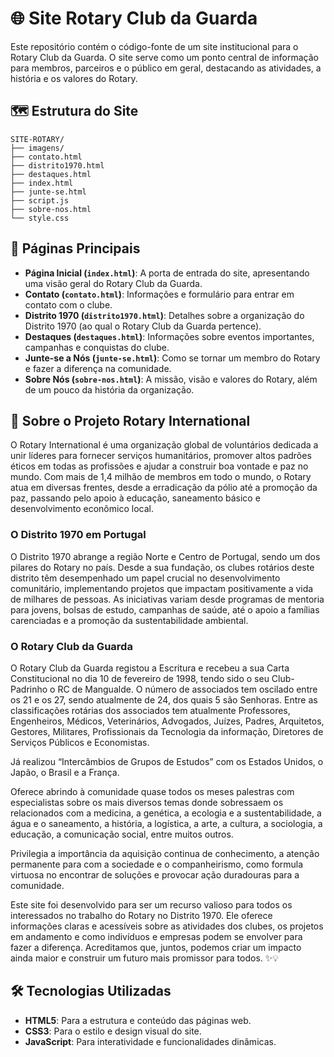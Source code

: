# 🌐 Site Rotary Club da Guarda

Este repositório contém o código-fonte de um site institucional para o Rotary Club da Guarda. O site serve como um ponto central de informação para membros, parceiros e o público em geral, destacando as atividades, a história e os valores do Rotary.

## 🗺️ Estrutura do Site

```
SITE-ROTARY/
├── imagens/ 
├── contato.html
├── distrito1970.html
├── destaques.html
├── index.html
├── junte-se.html
├── script.js
├── sobre-nos.html
└── style.css
```

## 📄 Páginas Principais

- **Página Inicial (`index.html`)**: A porta de entrada do site, apresentando uma visão geral do Rotary Club da Guarda.
- **Contato (`contato.html`)**: Informações e formulário para entrar em contato com o clube.
- **Distrito 1970 (`distrito1970.html`)**: Detalhes sobre a organização do Distrito 1970 (ao qual o Rotary Club da Guarda pertence).
- **Destaques (`destaques.html`)**: Informações sobre eventos importantes, campanhas e conquistas do clube.
- **Junte-se a Nós (`junte-se.html`)**: Como se tornar um membro do Rotary e fazer a diferença na comunidade.
- **Sobre Nós (`sobre-nos.html`)**: A missão, visão e valores do Rotary, além de um pouco da história da organização.




## 🌟 Sobre o Projeto Rotary International

O Rotary International é uma organização global de voluntários dedicada a unir líderes para fornecer serviços humanitários, promover altos padrões éticos em todas as profissões e ajudar a construir boa vontade e paz no mundo. Com mais de 1,4 milhão de membros em todo o mundo, o Rotary atua em diversas frentes, desde a erradicação da pólio até a promoção da paz, passando pelo apoio à educação, saneamento básico e desenvolvimento econômico local. 

### O Distrito 1970 em Portugal

O Distrito 1970 abrange a região Norte e Centro de Portugal, sendo um dos pilares do Rotary no país. Desde a sua fundação, os clubes rotários deste distrito têm desempenhado um papel crucial no desenvolvimento comunitário, implementando projetos que impactam positivamente a vida de milhares de pessoas. As iniciativas variam desde programas de mentoria para jovens, bolsas de estudo, campanhas de saúde, até o apoio a famílias carenciadas e a promoção da sustentabilidade ambiental. 

### O Rotary Club da Guarda

O Rotary Club da Guarda registou a Escritura e recebeu a sua Carta Constitucional no dia 10 de fevereiro de 1998, tendo sido o seu Club-Padrinho o RC de Mangualde. O número de associados tem oscilado entre os 21 e os 27, sendo atualmente de 24, dos quais 5 são Senhoras. Entre as classificações rotárias dos associados tem atualmente Professores, Engenheiros, Médicos, Veterinários, Advogados, Juízes, Padres, Arquitetos, Gestores, Militares, Profissionais da Tecnologia da informação, Diretores de Serviços Públicos e Economistas.

Já realizou “Intercâmbios de Grupos de Estudos” com os Estados Unidos, o Japão, o Brasil e a França. 

Oferece abrindo à comunidade quase todos os meses palestras com especialistas sobre os mais diversos temas donde sobressaem os relacionados com a medicina, a genética, a ecologia e a sustentabilidade, a água e o saneamento, a história, a logística, a arte, a cultura, a sociologia, a educação, a comunicação social, entre muitos outros.

Privilegia a importância da aquisição continua de conhecimento, a atenção permanente para com a sociedade e o companheirismo, como formula virtuosa no encontrar de soluções e provocar ação duradouras para a comunidade.

Este site foi desenvolvido para ser um recurso valioso para todos os interessados no trabalho do Rotary no Distrito 1970. Ele oferece informações claras e acessíveis sobre as atividades dos clubes, os projetos em andamento e como indivíduos e empresas podem se envolver para fazer a diferença. Acreditamos que, juntos, podemos criar um impacto ainda maior e construir um futuro mais promissor para todos. ✨💡



## 🛠️ Tecnologias Utilizadas

- **HTML5**: Para a estrutura e conteúdo das páginas web.
- **CSS3**: Para o estilo e design visual do site.
- **JavaScript**: Para interatividade e funcionalidades dinâmicas.



